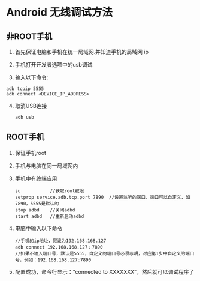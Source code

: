 # Android 无线调试方法

## 非ROOT手机

1. 首先保证电脑和手机在统一局域网.并知道手机的局域网 ip

2. 手机打开开发者选项中的usb调试

3. 输入以下命令:

```shell
adb tcpip 5555
adb connect <DEVICE_IP_ADDRESS>
```

4. 取消USB连接

   ```shell
   adb usb
   ```

   

## ROOT手机

1. 保证手机root

2. 手机与电脑在同一局域网内

3. 手机中有终端应用

   ```shell
   su           //获取root权限
   setprop service.adb.tcp.port 7890  //设置监听的端口，端口可以自定义，如7890，5555是默认的
   stop adbd    //关闭adbd
   start adbd   //重新启动adbd
   ```

4. 电脑中输入以下命令

   ```shell
   //手机的ip地址，假设为192.168.168.127
   adb connect 192.168.168.127：7890
   //如果不输入端口号，默认是5555，自定义的端口号必须写明，对应第1步中自定义的端口号，例如：192.168.168.127:7890
   ```

5.  配置成功，命令行显示：“connected to XXXXXXX”，然后就可以调试程序了
